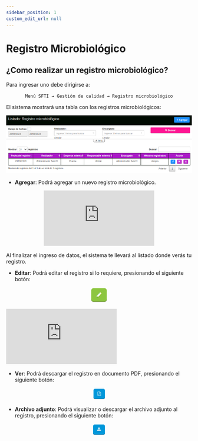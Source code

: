 ```yaml
---
sidebar_position: 1
custom_edit_url: null
---
```

# Registro Microbiológico
## ¿Como realizar un registro microbiológico?

Para ingresar uno debe dirigirse a:

<div align="center">

```bash
Menú SFTI → Gestión de calidad → Registro microbiológico
```
</div>

El sistema mostrará una tabla con los registros microbiológicos: 

<div align="center">

![listado](/img/img_manual/img_salud_ocupacional/2023-09-20_15-23.png)

</div>

* **Agregar**: Podrá agregar un nuevo registro microbiológico.

<div align="center">

<iframe src="https://www.youtube.com/embed/f8ecpQr6pMc/?rel=0" title="YouTube video player" frameborder="0" allow="accelerometer; autoplay; clipboard-write; encrypted-media; gyroscope; picture-in-picture; web-share" allowfullscreen></iframe>

</div>

Al finalizar el ingreso de datos, el sistema te llevará al listado donde verás tu registro.

* **Editar**: Podrá editar el registro si lo requiere, presionando el siguiente botón:

<div align="center">

![icono editar](/img/img_manual/img_gestion_calidad/2023-09-20_16-55.png)

</div>

<div class="video-responsive">

<iframe src="https://www.youtube.com/embed/XtW6aWZN7uU/?rel=0" title="YouTube video player" frameborder="0" allow="accelerometer; autoplay; clipboard-write; encrypted-media; gyroscope; picture-in-picture; web-share" allowfullscreen></iframe>


</div>

* **Ver**: Podrá descargar el registro en documento PDF, presionando el siguiente botón:

<div align="center">

![icono ver](/img/img_manual/img_gestion_calidad/2023-09-20_17-11.png)

</div>


* **Archivo adjunto**: Podrá visualizar o descargar el archivo adjunto al registro, presionando el siguiente botón:

<div align="center">

![icono adjunto](/img/img_manual/img_gestion_calidad/2023-09-20_17-14.png)

</div>
